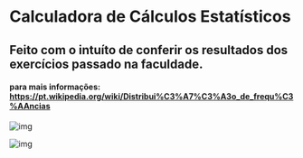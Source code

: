 # Calculadora de Cálculos Estatísticos

## Feito com o intuíto de conferir os resultados dos exercícios passado na faculdade.

#### para mais informações: https://pt.wikipedia.org/wiki/Distribui%C3%A7%C3%A3o_de_frequ%C3%AAncias


![img](https://github.com/juliop3p/distribuicaoDeFrequenciaPorIntervalos/blob/master/01.PNG)

![img](https://github.com/juliop3p/distribuicaoDeFrequenciaPorIntervalos/blob/master/02.PNG)
